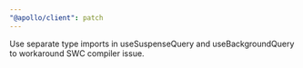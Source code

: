 ```yaml
---
"@apollo/client": patch
---
```


Use separate type imports in useSuspenseQuery and useBackgroundQuery to workaround SWC compiler issue.
